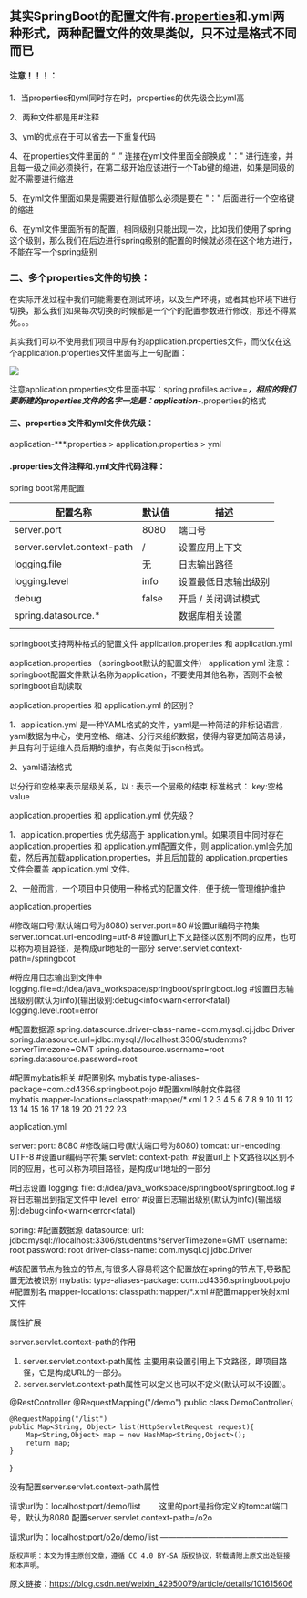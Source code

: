 ## 其实SpringBoot的配置文件有.[properties](https://so.csdn.net/so/search?q=properties&spm=1001.2101.3001.7020)和.yml两种形式，两种配置文件的效果类似，只不过是格式不同而已

#### 注意！！！：

1、当properties和yml同时存在时，properties的优先级会比yml高

2、两种文件都是用#注释

3、yml的优点在于可以省去一下重复代码

4、在properties文件里面的 “ .”  连接在yml文件里面全部换成 "：" 进行连接，并且每一级之间必须换行，在第二级开始应该进行一个Tab键的缩进，如果是同级的就不需要进行缩进

5、在yml文件里面如果是需要进行赋值那么必须是要在 "：" 后面进行一个空格键的缩进

6、在yml文件里面所有的配置，相同级别只能出现一次，比如我们使用了spring这个级别，那么我们在后边进行spring级别的配置的时候就必须在这个地方进行，不能在写一个spring级别

### 二、多个properties文件的切换：

在实际开发过程中我们可能需要在测试环境，以及生产环境，或者其他环境下进行切换，那么我们如果每次切换的时候都是一个个的配置参数进行修改，那还不得累死。。。

其实我们可以不使用我们项目中原有的application.properties文件，而仅仅在这个application.properties文件里面写上一句配置：

![](https://img-blog.csdnimg.cn/img_convert/8bc93da41cbcc9db26dc724e5e556e13.png)

注意application.properties文件里面书写：spring.profiles.active=***，相应的我们要新建的properties文件的名字一定是：application-***.properties的格式

#### 三、properties 文件和yml文件优先级：

application-***.properties > application.properties > yml

#### .properties文件注释和.yml文件代码注释：

spring boot常用配置

| 配置名称                        | 默认值   | 描述          |
| --------------------------- | ----- | ----------- |
| server.port                 | 8080  | 端口号         |
| server.servlet.context-path | /     | 设置应用上下文     |
| logging.file                | 无     | 日志输出路径      |
| logging.level               | info  | 设置最低日志输出级别  |
| debug                       | false | 开启 / 关闭调试模式 |
| spring.datasource.*         |       | 数据库相关设置     |
|                             |       |             |

springboot支持两种格式的配置文件 application.properties 和 application.yml

application.properties （springboot默认的配置文件）
application.yml
注意：springboot配置文件默认名称为application，不要使用其他名称，否则不会被springboot自动读取

application.properties 和 application.yml 的区别？

1、application.yml 是一种YAML格式的文件，yaml是一种简洁的非标记语言，yaml数据为中心，使用空格、缩进、分行来组织数据，使得内容更加简洁易读，并且有利于运维人员后期的维护，有点类似于json格式。

2、yaml语法格式

以分行和空格来表示层级关系，以 : 表示一个层级的结束
标准格式： key:空格value

application.properties 和 application.yml 优先级？

1、application.properties 优先级高于 application.yml。如果项目中同时存在application.properties 和 application.yml配置文件，则 application.yml会先加载，然后再加载application.properties，并且后加载的 application.properties 文件会覆盖 application.yml 文件。

2、一般而言，一个项目中只使用一种格式的配置文件，便于统一管理维护维护

application.properties

#修改端口号(默认端口号为8080)
server.port=80
#设置uri编码字符集
server.tomcat.uri-encoding=utf-8
#设置url上下文路径以区别不同的应用，也可以称为项目路径，是构成url地址的一部分
server.servlet.context-path=/springboot

#将应用日志输出到文件中
logging.file=d:/idea/java_workspace/springboot/springboot.log
#设置日志输出级别(默认为info)(输出级别:debug<info<warn<error<fatal)
logging.level.root=error

#配置数据源
spring.datasource.driver-class-name=com.mysql.cj.jdbc.Driver
spring.datasource.url=jdbc:mysql://localhost:3306/studentms?serverTimezone=GMT
spring.datasource.username=root
spring.datasource.password=root

#配置mybatis相关
#配置别名
mybatis.type-aliases-package=com.cd4356.springboot.pojo
#配置xml映射文件路径
mybatis.mapper-locations=classpath:mapper/*.xml
1
2
3
4
5
6
7
8
9
10
11
12
13
14
15
16
17
18
19
20
21
22
23

application.yml

server:
  port: 8080  #修改端口号(默认端口号为8080)
  tomcat:
    uri-encoding: UTF-8  #设置uri编码字符集
  servlet:
    context-path: #设置url上下文路径以区别不同的应用，也可以称为项目路径，是构成url地址的一部分

#日志设置
logging:
  file: d:/idea/java_workspace/springboot/springboot.log  #将日志输出到指定文件中
  level: error  #设置日志输出级别(默认为info)(输出级别:debug<info<warn<error<fatal)

spring:
  #配置数据源
  datasource:
    url: jdbc:mysql://localhost:3306/studentms?serverTimezone=GMT
    username: root
    password: root
    driver-class-name: com.mysql.cj.jdbc.Driver

#该配置节点为独立的节点,有很多人容易将这个配置放在spring的节点下,导致配置无法被识别
mybatis:
  type-aliases-package: com.cd4356.springboot.pojo #配置别名
  mapper-locations: classpath:mapper/*.xml #配置mapper映射xml文件


属性扩展

server.servlet.context-path的作用

1. server.servlet.context-path属性 主要用来设置引用上下文路径，即项目路径，它是构成URL的一部分。
2. server.servlet.context-path属性可以定义也可以不定义(默认可以不设置)。

@RestController
@RequestMapping("/demo")
public class DemoController{

    @RequestMapping("/list")
    public Map<String, Object> list(HttpServletRequest request){
        Map<String,Object> map = new HashMap<String,Object>();
        return map;
    }

}

没有配置server.servlet.context-path属性

请求url为：localhost:port/demo/list   这里的port是指你定义的tomcat端口号，默认为8080
配置server.servlet.context-path=/o2o

请求url为：localhost:port/o2o/demo/list
————————————————

    版权声明：本文为博主原创文章，遵循 CC 4.0 BY-SA 版权协议，转载请附上原文出处链接和本声明。

原文链接：https://blog.csdn.net/weixin_42950079/article/details/101615606
